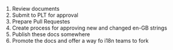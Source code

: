 1. Review documents  
2. Submit to PLT for approval  
3. Prepare Pull Requestes  
4. Create process for approving new and changed en-GB strings  
5. Publish these docs somewhere  
6. Promote the docs and offer a way fo i18n teams to fork  
